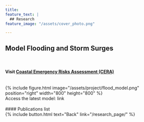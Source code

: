 ```yaml
---
title:
feature_text: |
  ## Research
feature_image: "/assets/cover_photo.png"

---
```


## Model Flooding and Storm Surges

<br />

#### Visit [Coastal Emergency Risks Assessment (CERA)](https://cera.coastalrisk.live)
<br />
{% include figure.html image="/assets/project/flood_model.png" position="right" width="800" height="800" %}

<br />
Access the latest model: link
<br />

<br />
#### Publications
list
<br />
{% include button.html text="Back" link="/research_page/" %}
